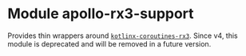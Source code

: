 # Module apollo-rx3-support

Provides thin wrappers around [`kotlinx-coroutines-rx3`](https://github.com/Kotlin/kotlinx.coroutines/tree/master/reactive/kotlinx-coroutines-rx3).
Since v4, this module is deprecated and will be removed in a future version.
